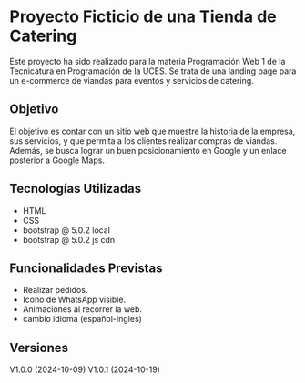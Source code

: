 # Proyecto Ficticio de una Tienda de Catering

Este proyecto ha sido realizado para la materia Programación Web 1 de la Tecnicatura en Programación de la UCES. Se trata de una landing page para un e-commerce de viandas para eventos y servicios de catering.

## Objetivo
El objetivo es contar con un sitio web que muestre la historia de la empresa, sus servicios, y que permita a los clientes realizar compras de viandas. Además, se busca lograr un buen posicionamiento en Google y un enlace posterior a Google Maps.

## Tecnologías Utilizadas
- HTML
- CSS
- bootstrap @ 5.0.2 local
- bootstrap @ 5.0.2 js cdn

## Funcionalidades Previstas
- Realizar pedidos.
- Icono de WhatsApp visible.
- Animaciones al recorrer la web.
- cambio idioma (español-Ingles)

## Versiones
V1.0.0 (2024-10-09) 
V1.0.1 (2024-10-19)